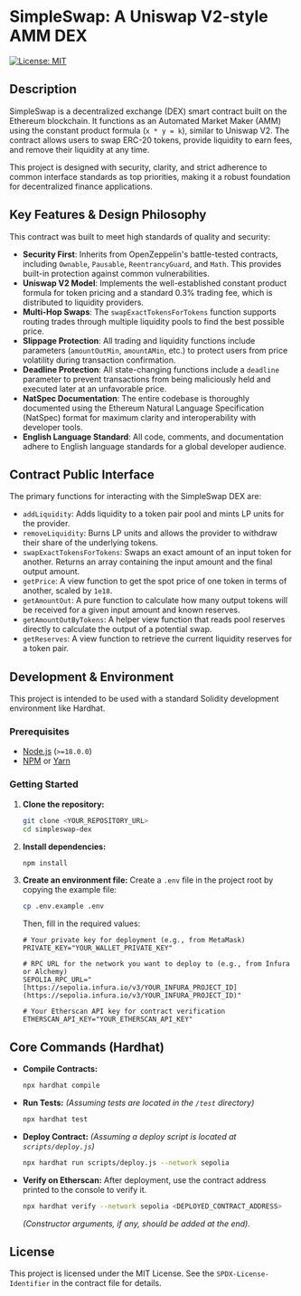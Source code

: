 # SimpleSwap: A Uniswap V2-style AMM DEX

[![License: MIT](https://img.shields.io/badge/License-MIT-yellow.svg)](https://opensource.org/licenses/MIT)

## Description

SimpleSwap is a decentralized exchange (DEX) smart contract built on the Ethereum blockchain. It functions as an Automated Market Maker (AMM) using the constant product formula (`x * y = k`), similar to Uniswap V2. The contract allows users to swap ERC-20 tokens, provide liquidity to earn fees, and remove their liquidity at any time.

This project is designed with security, clarity, and strict adherence to common interface standards as top priorities, making it a robust foundation for decentralized finance applications.

## Key Features & Design Philosophy

This contract was built to meet high standards of quality and security:

* **Security First**: Inherits from OpenZeppelin's battle-tested contracts, including `Ownable`, `Pausable`, `ReentrancyGuard`, and `Math`. This provides built-in protection against common vulnerabilities.
* **Uniswap V2 Model**: Implements the well-established constant product formula for token pricing and a standard 0.3% trading fee, which is distributed to liquidity providers.
* **Multi-Hop Swaps**: The `swapExactTokensForTokens` function supports routing trades through multiple liquidity pools to find the best possible price.
* **Slippage Protection**: All trading and liquidity functions include parameters (`amountOutMin`, `amountAMin`, etc.) to protect users from price volatility during transaction confirmation.
* **Deadline Protection**: All state-changing functions include a `deadline` parameter to prevent transactions from being maliciously held and executed later at an unfavorable price.
* **NatSpec Documentation**: The entire codebase is thoroughly documented using the Ethereum Natural Language Specification (NatSpec) format for maximum clarity and interoperability with developer tools.
* **English Language Standard**: All code, comments, and documentation adhere to English language standards for a global developer audience.

## Contract Public Interface

The primary functions for interacting with the SimpleSwap DEX are:

* `addLiquidity`: Adds liquidity to a token pair pool and mints LP units for the provider.
* `removeLiquidity`: Burns LP units and allows the provider to withdraw their share of the underlying tokens.
* `swapExactTokensForTokens`: Swaps an exact amount of an input token for another. Returns an array containing the input amount and the final output amount.
* `getPrice`: A view function to get the spot price of one token in terms of another, scaled by `1e18`.
* `getAmountOut`: A pure function to calculate how many output tokens will be received for a given input amount and known reserves.
* `getAmountOutByTokens`: A helper view function that reads pool reserves directly to calculate the output of a potential swap.
* `getReserves`: A view function to retrieve the current liquidity reserves for a token pair.

## Development & Environment

This project is intended to be used with a standard Solidity development environment like Hardhat.

### Prerequisites

* [Node.js](https://nodejs.org/en/) (`>=18.0.0`)
* [NPM](https://www.npmjs.com/) or [Yarn](https://yarnpkg.com/)

### Getting Started

1.  **Clone the repository:**
    ```bash
    git clone <YOUR_REPOSITORY_URL>
    cd simpleswap-dex
    ```

2.  **Install dependencies:**
    ```bash
    npm install
    ```

3.  **Create an environment file:**
    Create a `.env` file in the project root by copying the example file:
    ```bash
    cp .env.example .env
    ```
    Then, fill in the required values:
    ```
    # Your private key for deployment (e.g., from MetaMask)
    PRIVATE_KEY="YOUR_WALLET_PRIVATE_KEY"

    # RPC URL for the network you want to deploy to (e.g., from Infura or Alchemy)
    SEPOLIA_RPC_URL="[https://sepolia.infura.io/v3/YOUR_INFURA_PROJECT_ID](https://sepolia.infura.io/v3/YOUR_INFURA_PROJECT_ID)"

    # Your Etherscan API key for contract verification
    ETHERSCAN_API_KEY="YOUR_ETHERSCAN_API_KEY"
    ```

## Core Commands (Hardhat)

* **Compile Contracts:**
    ```bash
    npx hardhat compile
    ```

* **Run Tests:**
    *(Assuming tests are located in the `/test` directory)*
    ```bash
    npx hardhat test
    ```

* **Deploy Contract:**
    *(Assuming a deploy script is located at `scripts/deploy.js`)*
    ```bash
    npx hardhat run scripts/deploy.js --network sepolia
    ```

* **Verify on Etherscan:**
    After deployment, use the contract address printed to the console to verify it.
    ```bash
    npx hardhat verify --network sepolia <DEPLOYED_CONTRACT_ADDRESS>
    ```
    *(Constructor arguments, if any, should be added at the end).*

## License

This project is licensed under the MIT License. See the `SPDX-License-Identifier` in the contract file for details.
